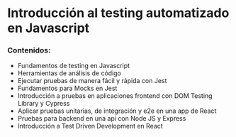 # Introducción al testing automatizado en Javascript

### Contenidos:

- Fundamentos de testing en Javascript
- Herramientas de análisis de código
- Ejecutar pruebas de manera fácil y rápida con Jest
- Fundamentos para Mocks en Jest
- Introducción a pruebas en aplicaciones frontend con DOM Testing Library y Cypress
- Aplicar pruebas unitarias, de integración y e2e en una app de React
- Pruebas para backend en una api con Node JS y Express
- Introducción a Test Driven Development en React